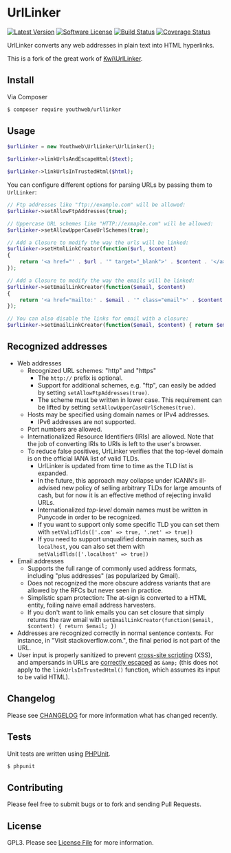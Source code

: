 # UrlLinker

[![Latest Version](https://img.shields.io/github/release/youthweb/urllinker.svg)](https://github.com/youthweb/urllinker/releases)
[![Software License](https://img.shields.io/badge/license-GPL3-brightgreen.svg)](LICENSE.md)
[![Build Status](https://travis-ci.org/youthweb/urllinker.svg?branch=master)](https://travis-ci.org/youthweb/urllinker)
[![Coverage Status](https://coveralls.io/repos/github/youthweb/urllinker/badge.svg?branch=master)](https://coveralls.io/github/youthweb/urllinker?branch=master)

UrlLinker converts any web addresses in plain text into HTML hyperlinks.

This is a fork of the great work of [Kwi\UrlLinker](https://bitbucket.org/kwi/urllinker).

## Install

Via Composer

```bash
$ composer require youthweb/urllinker
```

## Usage

```php
$urlLinker = new Youthweb\UrlLinker\UrlLinker();

$urlLinker->linkUrlsAndEscapeHtml($text);

$urlLinker->linkUrlsInTrustedHtml($html);
```

You can configure different options for parsing URLs by passing them to `UrlLinker`:

```php
// Ftp addresses like "ftp://example.com" will be allowed:
$urlLinker->setAllowFtpAddresses(true);

// Uppercase URL schemes like "HTTP://exmaple.com" will be allowed:
$urlLinker->setAllowUpperCaseUrlSchemes(true);

// Add a Closure to modify the way the urls will be linked:
$urlLinker->setHtmlLinkCreator(function($url, $content)
{
    return '<a href="' . $url . '" target="_blank">' . $content . '</a>';
});

// Add a Closure to modify the way the emails will be linked:
$urlLinker->setEmailLinkCreator(function($email, $content)
{
    return '<a href="mailto:' . $email . '" class="email">' . $content . '</a>';
});

// You can also disable the links for email with a closure:
$urlLinker->setEmailLinkCreator(function($email, $content) { return $email; });
```

## Recognized addresses

- Web addresses
  - Recognized URL schemes: "http" and "https"
    - The `http://` prefix is optional.
    - Support for additional schemes, e.g. "ftp", can easily be added by
      setting `setAllowFtpAddresses(true)`.
    - The scheme must be written in lower case. This requirement can be lifted
      by setting `setAllowUpperCaseUrlSchemes(true)`.
  - Hosts may be specified using domain names or IPv4 addresses.
    - IPv6 addresses are not supported.
  - Port numbers are allowed.
  - Internationalized Resource Identifiers (IRIs) are allowed. Note that the
    job of converting IRIs to URIs is left to the user's browser.
  - To reduce false positives, UrlLinker verifies that the top-level domain is
    on the official IANA list of valid TLDs.
    - UrlLinker is updated from time to time as the TLD list is expanded.
    - In the future, this approach may collapse under ICANN's ill-advised new
      policy of selling arbitrary TLDs for large amounts of cash, but for now
      it is an effective method of rejecting invalid URLs.
    - Internationalized *top-level* domain names must be written in Punycode in
      order to be recognized.
    - If you want to support only some specific TLD you can set them with
      `setValidTlds(['.com' => true, '.net' => true])`
    - If you need to support unqualified domain names, such as `localhost`,
      you can also set them with `setValidTlds(['.localhost' => true])`
- Email addresses
  - Supports the full range of commonly used address formats, including "plus
    addresses" (as popularized by Gmail).
  - Does not recognized the more obscure address variants that are allowed by
    the RFCs but never seen in practice.
  - Simplistic spam protection: The at-sign is converted to a HTML entity,
    foiling naive email address harvesters.
  - If you don't want to link emails you can set closure that simply returns the
    raw email with `setEmailLinkCreator(function($email, $content) { return $email; })`
- Addresses are recognized correctly in normal sentence contexts. For instance,
  in "Visit stackoverflow.com.", the final period is not part of the URL.
- User input is properly sanitized to prevent [cross-site scripting](http://en.wikipedia.org/wiki/Cross-site_scripting) (XSS),
  and ampersands in URLs are [correctly escaped](http://www.htmlhelp.com/tools/validator/problems.html#amp) as `&amp;` (this does not
  apply to the `linkUrlsInTrustedHtml()` function, which assumes its input to
  be valid HTML).

## Changelog

Please see [CHANGELOG](CHANGELOG.md) for more information what has changed recently.

## Tests

Unit tests are written using [PHPUnit](https://phpunit.de).

```bash
$ phpunit
```

## Contributing

Please feel free to submit bugs or to fork and sending Pull Requests.

## License

GPL3. Please see [License File](LICENSE.md) for more information.
